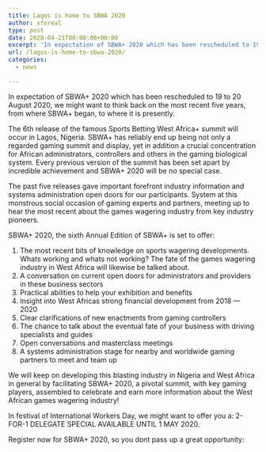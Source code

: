 ```yaml
---
title: Lagos is home to SBWA 2020
author: xforeal 
type: post
date: 2020-04-21T00:00:00+00:00
excerpt: 'In expectation of SBWA+ 2020 which has been rescheduled to 19 to 20 August 2020, we might want to think back on the most recent five years, from where SBWA+ began, to where it is now '
url: /lagos-is-home-to-sbwa-2020/
categories:
  - news

---
```

In expectation of SBWA+ 2020 which has been rescheduled to 19 to 20 August 2020, we might want to think back on the most recent five years, from where SBWA+ began, to where it is presently. 

The 6th release of the famous Sports Betting West Africa+ summit will occur in Lagos, Nigeria. SBWA+ has reliably end up being not only a regarded gaming summit and display, yet in addition a crucial concentration for African administrators, controllers and others in the gaming biological system. Every previous version of the summit has been set apart by incredible achievement and SBWA+ 2020 will be no special case. 

The past five releases gave important forefront industry information and systems administration open doors for our participants. System at this monstrous social occasion of gaming experts and partners, meeting up to hear the most recent about the games wagering industry from key industry pioneers. 

SBWA+ 2020, the sixth Annual Edition of SBWA+ is set to offer: 

  1. The most recent bits of knowledge on sports wagering developments. Whats working and whats not working? The fate of the games wagering industry in West Africa will likewise be talked about. 
  2. A conversation on current open doors for administrators and providers in these business sectors 
  3. Practical abilities to help your exhibition and benefits 
  4. Insight into West Africas strong financial development from 2018 &#8212; 2020 
  5. Clear clarifications of new enactments from gaming controllers 
  6. The chance to talk about the eventual fate of your business with driving specialists and guides 
  7. Open conversations and masterclass meetings 
  8. A systems administration stage for nearby and worldwide gaming partners to meet and team up 

We will keep on developing this blasting industry in Nigeria and West Africa in general by facilitating SBWA+ 2020, a pivotal summit, with key gaming players, assembled to celebrate and earn more information about the West African games wagering industry! 

In festival of International Workers Day, we might want to offer you a: 2-FOR-1 DELEGATE SPECIAL AVAILABLE UNTIL 1 MAY 2020. 

Register now for SBWA+ 2020, so you dont pass up a great opportunity: